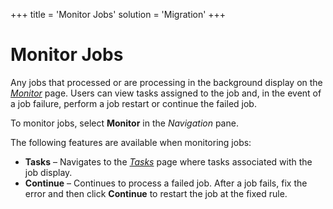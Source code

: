 +++
title = 'Monitor Jobs'
solution = 'Migration'
+++

# Monitor Jobs

Any jobs that processed or are processing in the background display on
the
*[Monitor](../../../Data_Quality/dspMonitor/Page_Desc/Monitor_H.htm)*
page. Users can view tasks assigned to the job and, in the event of a
job failure, perform a job restart or continue the failed job.

To monitor jobs, select **Monitor** in the *Navigation* pane.

The following features are available when monitoring jobs:

  - **Tasks** – Navigates to the *[Tasks](../Page_Desc/Tasks.htm)* page
    where tasks associated with the job display.
  - **Continue** – Continues to process a failed job. After a job fails,
    fix the error and then click **Continue** to restart the job at the
    fixed rule.
